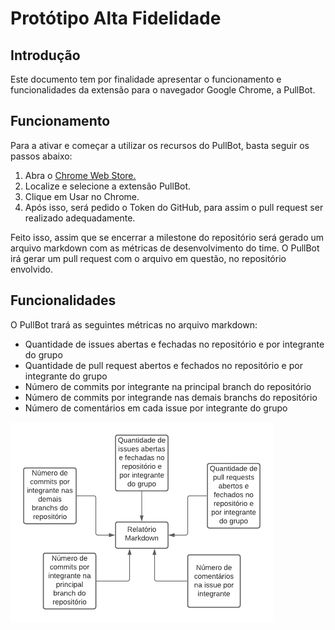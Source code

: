 # Protótipo Alta Fidelidade

## Introdução
Este documento tem por finalidade apresentar o funcionamento e funcionalidades da extensão para o navegador Google Chrome, a PullBot.

## Funcionamento
Para a ativar e começar a utilizar os recursos do PullBot, basta seguir os passos abaixo:
1. Abra o [Chrome Web Store.](https://chrome.google.com/webstore/category/extensions)
2. Localize e selecione a extensão PullBot.
3. Clique em Usar no Chrome.
4. Após isso, será pedido o Token do GitHub, para assim o pull request ser realizado adequadamente.

Feito isso, assim que se encerrar a milestone do repositório será gerado um arquivo markdown com as métricas de desenvolvimento do time. O PullBot irá gerar um pull request com o arquivo em questão, no repositório envolvido.

## Funcionalidades
O PullBot trará as seguintes métricas no arquivo markdown:

* Quantidade de issues abertas e fechadas no repositório e por integrante do grupo
* Quantidade de pull request abertos e fechados no repositório e por integrante do grupo
* Número de commits por integrante na principal branch do repositório
* Número de commits por integrande nas demais branchs do repositório
* Número de comentários em cada issue por integrante do grupo

<img src="imagens\funcionalidades_pullbot_alta_fidelidade.png" height="320px">